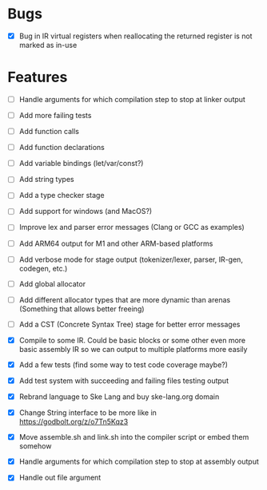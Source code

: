 # Bugs
- [x] Bug in IR virtual registers when reallocating the returned register is not marked as in-use

# Features
- [ ] Handle arguments for which compilation step to stop at linker output
- [ ] Add more failing tests
- [ ] Add function calls
- [ ] Add function declarations
- [ ] Add variable bindings (let/var/const?)
- [ ] Add string types
- [ ] Add a type checker stage
- [ ] Add support for windows (and MacOS?)
- [ ] Improve lex and parser error messages (Clang or GCC as examples)
- [ ] Add ARM64 output for M1 and other ARM-based platforms
- [ ] Add verbose mode for stage output (tokenizer/lexer, parser, IR-gen, codegen, etc.)
- [ ] Add global allocator
- [ ] Add different allocator types that are more dynamic than arenas (Something that allows better freeing)
- [ ] Add a CST (Concrete Syntax Tree) stage for better error messages

- [x] Compile to some IR. Could be basic blocks or some other even more basic assembly IR so we can output to multiple platforms more easily
- [X] Add a few tests (find some way to test code coverage maybe?)
- [X] Add test system with succeeding and failing files testing output
- [X] Rebrand language to Ske Lang and buy ske-lang.org domain
- [X] Change String interface to be more like in https://godbolt.org/z/o7Tn5Kqz3
- [X] Move assemble.sh and link.sh into the compiler script or embed them somehow
- [X] Handle arguments for which compilation step to stop at assembly output
- [X] Handle out file argument
